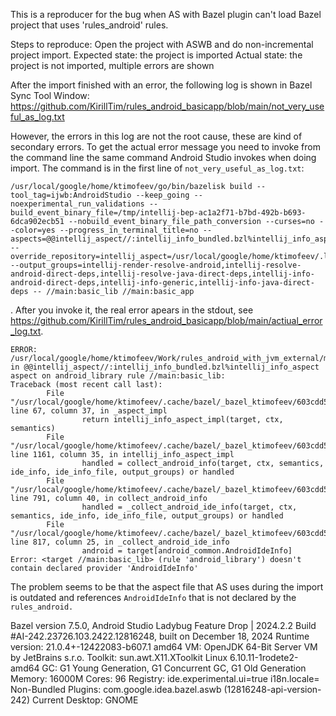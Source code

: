 This is a reproducer for the bug when AS with Bazel plugin can't load Bazel project that uses 'rules_android' rules.

Steps to reproduce:
Open the project with ASWB and do non-incremental project import.
Expected state: the project is imported
Actual state: the project is not imported, multiple errors are shown

After the import finished with an error, the following log is shown in Bazel Sync Tool Window: https://github.com/KirillTim/rules_android_basicapp/blob/main/not_very_useful_as_log.txt

However, the errors in this log are not the root cause, these are kind of secondary errors. To get the actual error message you need to invoke from the command line the same command Android Studio invokes when doing import. The command is in the first line of `not_very_useful_as_log.txt`:
```
/usr/local/google/home/ktimofeev/go/bin/bazelisk build --tool_tag=ijwb:AndroidStudio --keep_going --noexperimental_run_validations --build_event_binary_file=/tmp/intellij-bep-ac1a2f71-b7bd-492b-b693-6dca902ecb51 --nobuild_event_binary_file_path_conversion --curses=no --color=yes --progress_in_terminal_title=no --aspects=@@intellij_aspect//:intellij_info_bundled.bzl%intellij_info_aspect --override_repository=intellij_aspect=/usr/local/google/home/ktimofeev/.local/share/Google/AndroidStudio2024.2/aswb/aspect --output_groups=intellij-render-resolve-android,intellij-resolve-android-direct-deps,intellij-resolve-java-direct-deps,intellij-info-android-direct-deps,intellij-info-generic,intellij-info-java-direct-deps -- //main:basic_lib //main:basic_app
```
.
After you invoke it, the real error apears in the stdout, see https://github.com/KirillTim/rules_android_basicapp/blob/main/actiual_error_log.txt.

```
ERROR: /usr/local/google/home/ktimofeev/Work/rules_android_with_jvm_external/main/BUILD:10:16: in @@intellij_aspect//:intellij_info_bundled.bzl%intellij_info_aspect aspect on android_library rule //main:basic_lib: 
Traceback (most recent call last):
        File "/usr/local/google/home/ktimofeev/.cache/bazel/_bazel_ktimofeev/603cdd55d1acd3ed60b73c647ce56cc7/external/intellij_aspect/intellij_info_bundled.bzl", line 67, column 37, in _aspect_impl
                return intellij_info_aspect_impl(target, ctx, semantics)
        File "/usr/local/google/home/ktimofeev/.cache/bazel/_bazel_ktimofeev/603cdd55d1acd3ed60b73c647ce56cc7/external/intellij_aspect/intellij_info_impl_bundled.bzl", line 1161, column 35, in intellij_info_aspect_impl
                handled = collect_android_info(target, ctx, semantics, ide_info, ide_info_file, output_groups) or handled
        File "/usr/local/google/home/ktimofeev/.cache/bazel/_bazel_ktimofeev/603cdd55d1acd3ed60b73c647ce56cc7/external/intellij_aspect/intellij_info_impl_bundled.bzl", line 791, column 40, in collect_android_info
                handled = _collect_android_ide_info(target, ctx, semantics, ide_info, ide_info_file, output_groups) or handled
        File "/usr/local/google/home/ktimofeev/.cache/bazel/_bazel_ktimofeev/603cdd55d1acd3ed60b73c647ce56cc7/external/intellij_aspect/intellij_info_impl_bundled.bzl", line 817, column 25, in _collect_android_ide_info
                android = target[android_common.AndroidIdeInfo]
Error: <target //main:basic_lib> (rule 'android_library') doesn't contain declared provider 'AndroidIdeInfo'
```

The problem seems to be that the aspect file that AS uses during the import is outdated and references `AndroidIdeInfo` that is not declared by the `rules_android.`


Bazel version 7.5.0, 
Android Studio Ladybug Feature Drop | 2024.2.2
Build #AI-242.23726.103.2422.12816248, built on December 18, 2024
Runtime version: 21.0.4+-12422083-b607.1 amd64
VM: OpenJDK 64-Bit Server VM by JetBrains s.r.o.
Toolkit: sun.awt.X11.XToolkit
Linux 6.10.11-1rodete2-amd64
GC: G1 Young Generation, G1 Concurrent GC, G1 Old Generation
Memory: 16000M
Cores: 96
Registry:
  ide.experimental.ui=true
  i18n.locale=
Non-Bundled Plugins:
  com.google.idea.bazel.aswb (12816248-api-version-242)
Current Desktop: GNOME
